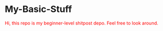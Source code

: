# My-Basic-Stuff

<p style="color:red">
  Hi, this repo is my beginner-level shitpost depo. Feel free to look around.
</p>
